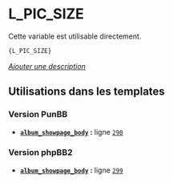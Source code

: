 # L_PIC_SIZE


Cette variable est utilisable directement.

```html
{L_PIC_SIZE}
```

[*Ajouter une description*](https://fa-tvars.appspot.com/var/L_PIC_SIZE)

## Utilisations dans les templates

### Version PunBB
* __[`album_showpage_body`](../tpl/var/punbb/album_showpage_body.md#readme) :__ ligne [`290`](../tpl/src/punbb/album_showpage_body.tpl#L290)

### Version phpBB2
* __[`album_showpage_body`](../tpl/var/subsilver/album_showpage_body.md#readme) :__ ligne [`299`](../tpl/src/subsilver/album_showpage_body.tpl#L299)